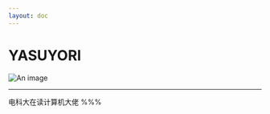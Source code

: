 ```yaml
---
layout: doc
---
```

# YASUYORI
![An image](http://q1.qlogo.cn/g?b=qq&nk=654727281&s=160)
_________________
电科大在读计算机大佬 %%%
